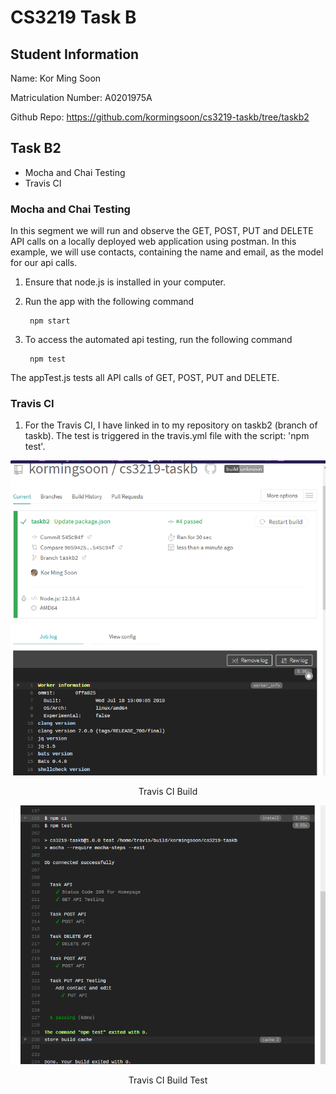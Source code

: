 # CS3219 Task B

## **Student Information**

Name: Kor Ming Soon

Matriculation Number: A0201975A

Github Repo: https://github.com/kormingsoon/cs3219-taskb/tree/taskb2

## **Task B2**
- Mocha and Chai Testing
- Travis CI  


### Mocha and Chai Testing
In this segment we will run and observe the GET, POST, PUT and DELETE API calls on a locally deployed web application using postman. In this example, we will use contacts, containing the name and email, as the model for our api calls.

1. Ensure that node.js is installed in your computer.

2. Run the app with the following command

        npm start

3. To access the automated api testing, run the following command 

        npm test

The appTest.js tests all API calls of GET, POST, PUT and DELETE.

### Travis CI
1. For the Travis CI, I have linked in to my repository on taskb2 (branch of taskb). The test is triggered in the travis.yml file with the script: 'npm test'.
 <div style="text-align:center">
      <img src="./img/test/travisci.png"> 
      <p align="center"> Travis CI Build</p>
</div>
 <div style="text-align:center">
      <img src="./img/test/npmtesttravis.png"> 
      <p align="center"> Travis CI Build Test</p>
</div>
  